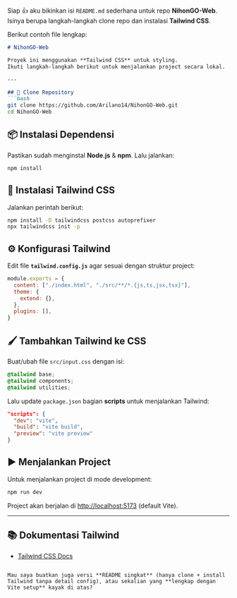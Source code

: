 Siap 👍 aku bikinkan isi `README.md` sederhana untuk repo **NihonGO-Web**. Isinya berupa langkah-langkah clone repo dan instalasi **Tailwind CSS**.

Berikut contoh file lengkap:

````markdown
# NihonGO-Web

Proyek ini menggunakan **Tailwind CSS** untuk styling.  
Ikuti langkah-langkah berikut untuk menjalankan project secara lokal.

---

## 🚀 Clone Repository
```bash
git clone https://github.com/Arilano14/NihonGO-Web.git
cd NihonGO-Web
````

## 📦 Instalasi Dependensi

Pastikan sudah menginstal **Node.js** & **npm**.
Lalu jalankan:

```bash
npm install
```

## 🎨 Instalasi Tailwind CSS

Jalankan perintah berikut:

```bash
npm install -D tailwindcss postcss autoprefixer
npx tailwindcss init -p
```

## ⚙️ Konfigurasi Tailwind

Edit file **`tailwind.config.js`** agar sesuai dengan struktur project:

```js
module.exports = {
  content: ["./index.html", "./src/**/*.{js,ts,jsx,tsx}"],
  theme: {
    extend: {},
  },
  plugins: [],
}
```

## 🖌️ Tambahkan Tailwind ke CSS

Buat/ubah file `src/input.css` dengan isi:

```css
@tailwind base;
@tailwind components;
@tailwind utilities;
```

Lalu update `package.json` bagian **scripts** untuk menjalankan Tailwind:

```json
"scripts": {
  "dev": "vite",
  "build": "vite build",
  "preview": "vite preview"
}
```

## ▶️ Menjalankan Project

Untuk menjalankan project di mode development:

```bash
npm run dev
```

Project akan berjalan di [http://localhost:5173](http://localhost:5173) (default Vite).

---

## 📚 Dokumentasi Tailwind

* [Tailwind CSS Docs](https://tailwindcss.com/docs)

```

Mau saya buatkan juga versi **README singkat** (hanya clone + install Tailwind tanpa detail config), atau sekalian yang **lengkap dengan Vite setup** kayak di atas?
```
